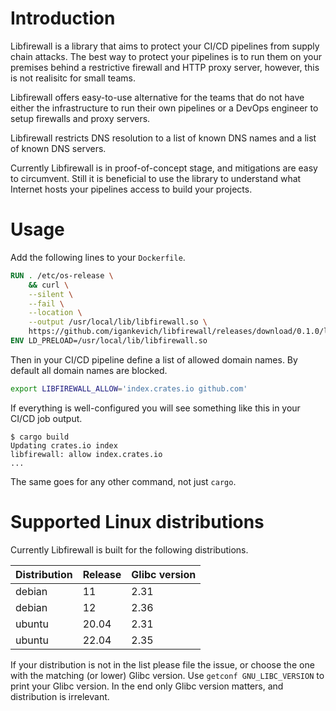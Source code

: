 # Introduction

Libfirewall is a library that aims to protect your CI/CD pipelines from supply chain attacks.
The best way to protect your pipelines is to run them on your premises behind a restrictive firewall and HTTP proxy server, however,
this is not realisitc for small teams.

Libfirewall offers easy-to-use alternative for the teams
that do not have either the infrastructure to run their own pipelines or
a DevOps engineer to setup firewalls and proxy servers.

Libfirewall restricts DNS resolution to a list of known DNS names
and a list of known DNS servers.

Currently Libfirewall is in proof-of-concept stage, and mitigations are easy to circumvent.
Still it is beneficial to use the library to understand
what Internet hosts your pipelines access to build your projects.


# Usage

Add the following lines to your `Dockerfile`.

```dockerfile
RUN . /etc/os-release \
    && curl \
    --silent \
    --fail \
    --location \
    --output /usr/local/lib/libfirewall.so \
    https://github.com/igankevich/libfirewall/releases/download/0.1.0/libfirewall-$ID-$VERSION_ID.so
ENV LD_PRELOAD=/usr/local/lib/libfirewall.so
```

Then in your CI/CD pipeline define a list of allowed domain names.
By default all domain names are blocked.

```bash
export LIBFIREWALL_ALLOW='index.crates.io github.com'
```

If everything is well-configured you will see something like this in your CI/CD job output.

    $ cargo build
    Updating crates.io index
    libfirewall: allow index.crates.io
    ...

The same goes for any other command, not just `cargo`.


# Supported Linux distributions

Currently Libfirewall is built for the following distributions.

| Distribution | Release | Glibc version |
|--------------|---------|---------------|
| debian | 11 | 2.31 |
| debian | 12 | 2.36 |
| ubuntu | 20.04 | 2.31 |
| ubuntu | 22.04 | 2.35 |

If your distribution is not in the list please file the issue,
or choose the one with the matching (or lower) Glibc version.
Use `getconf GNU_LIBC_VERSION` to print your Glibc version.
In the end only Glibc version matters, and distribution is irrelevant.
